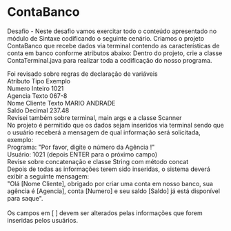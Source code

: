 # ContaBanco
Desafio - Neste desafio vamos exercitar todo o conteúdo apresentado no módulo de Sintaxe codificando o seguinte cenário.  Criamos o projeto ContaBanco que recebe dados via terminal contendo as características de conta em banco conforme atributos abaixo: Dentro do projeto, crie a classe ContaTerminal.java para realizar toda a codificação do nosso programa.

Foi revisado sobre regras de declaração de variáveis <br>
    Atributo	Tipo	Exemplo <br>
    Numero	Inteiro	1021 <br>
    Agencia	Texto	067-8 <br>
    Nome Cliente	Texto	MARIO ANDRADE <br>
    Saldo	Decimal	237.48 <br>
Revisei também sobre terminal, main args e a classe Scanner <br>
No projeto é permitido que os dados sejam inseridos via terminal sendo que o usuário receberá a mensagem de qual informação será solicitada, exemplo: <br>
Programa: "Por favor, digite o número da Agência !"<br>
Usuário: 1021 (depois ENTER para o próximo campo)<br>
Revise sobre concatenação e classe String com método concat<br>
Depois de todas as informações terem sido inseridas, o sistema deverá exibir a seguinte mensagem:<br>
"Olá [Nome Cliente], obrigado por criar uma conta em nosso banco, sua agência é [Agencia], conta [Numero] e seu saldo [Saldo] já está disponível para saque".<br>
<br>
Os campos em [ ] devem ser alterados pelas informações que forem inseridas pelos usuários.
